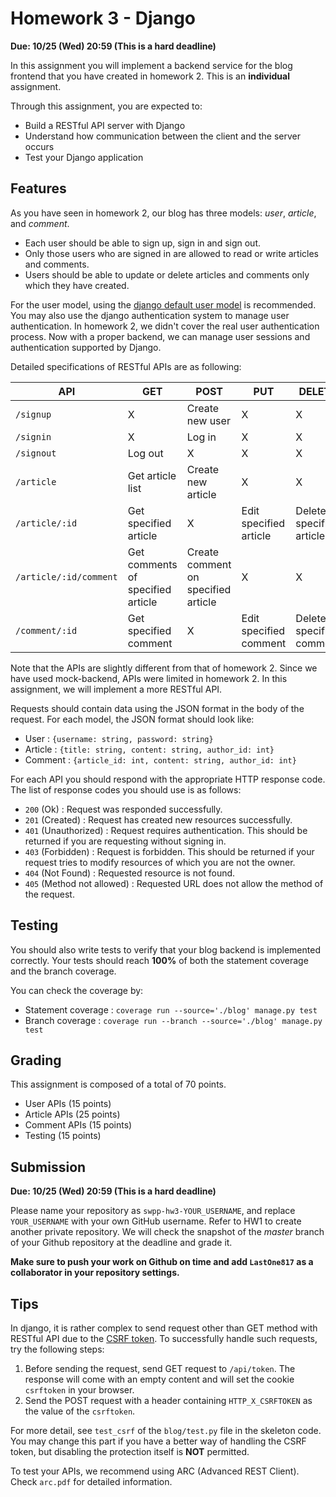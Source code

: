 # Homework 3 - Django

**Due: 10/25 (Wed) 20:59 (This is a hard deadline)**

In this assignment you will implement a backend service for the blog frontend that you have created in homework 2.
This is an **individual** assignment.

Through this assignment, you are expected to:

  - Build a RESTful API server with Django
  - Understand how communication between the client and the server occurs
  - Test your Django application

## Features

As you have seen in homework 2, our blog has three models: *user*, *article*, and *comment*.

  - Each user should be able to sign up, sign in and sign out.
  - Only those users who are signed in are allowed to read or write articles and comments.
  - Users should be able to update or delete articles and comments only which they have created.

For the user model, using the [django default user model](https://docs.djangoproject.com/en/1.11/topics/auth/default/) is recommended.
You may also use the django authentication system to manage user authentication.
In homework 2, we didn't cover the real user authentication process.
Now with a proper backend, we can manage user sessions and authentication supported by Django.

Detailed specifications of RESTful APIs are as following:

| API                    | GET | POST | PUT | DELETE |
|------------------------|-----|------|-----|--------|
| `/signup`              | X | Create new user | X | X |
| `/signin`              | X | Log in | X | X |
| `/signout`             | Log out | X | X | X |
| `/article`             | Get article list | Create new article | X | X |
| `/article/:id`         | Get specified article | X | Edit specified article | Delete specified article |
| `/article/:id/comment` | Get comments of specified article | Create comment on specified article | X | X |
| `/comment/:id`         | Get specified comment | X | Edit specified comment | Delete specified comment |

Note that the APIs are slightly different from that of homework 2. Since we have used mock-backend, APIs were limited in homework 2.
In this assignment, we will implement a more RESTful API. 

Requests should contain data using the JSON format in the body of the request.
For each model, the JSON format should look like:
  - User : `{username: string, password: string}`
  - Article : `{title: string, content: string, author_id: int}`
  - Comment : `{article_id: int, content: string, author_id: int}`

For each API you should respond with the appropriate HTTP response code.
The list of response codes you should use is as follows:

  - `200` (Ok) : Request was responded successfully.
  - `201` (Created) : Request has created new resources successfully.
  - `401` (Unauthorized) : Request requires authentication. This should be returned if you are requesting without signing in.
  - `403` (Forbidden) : Request is forbidden. This should be returned if your request tries to modify resources of which you are not the owner.
  - `404` (Not Found) : Requested resource is not found. 
  - `405` (Method not allowed) : Requested URL does not allow the method of the request.

## Testing

You should also write tests to verify that your blog backend is implemented correctly.
Your tests should reach **100%** of both the statement coverage and the branch coverage.

You can check the coverage by:
  - Statement coverage : `coverage run --source='./blog' manage.py test`
  - Branch coverage : `coverage run --branch --source='./blog' manage.py test`

## Grading

This assignment is composed of a total of 70 points.

  - User APIs (15 points)
  - Article APIs (25 points)
  - Comment APIs (15 points)
  - Testing (15 points)

## Submission

**Due: 10/25 (Wed) 20:59 (This is a hard deadline)**

Please name your repository as `swpp-hw3-YOUR_USERNAME`, and replace `YOUR_USERNAME` with your own GitHub username.
Refer to HW1 to create another private repository.
We will check the snapshot of the *master* branch of your Github repository at the deadline and grade it.

**Make sure to push your work on Github on time and add `LastOne817` as a collaborator in your repository settings.**

  
## Tips

In django, it is rather complex to send request other than GET method with RESTful API due to the [CSRF token](https://docs.djangoproject.com/en/1.11/topics/security/#cross-site-request-forgery-csrf-protection).
To successfully handle such requests, try the following steps:

1. Before sending the request, send GET request to `/api/token`. The response will come with an empty content and will set the cookie `csrftoken` in your browser.
2. Send the POST request with a header containing `HTTP_X_CSRFTOKEN` as the value of the `csrftoken`.

For more detail, see `test_csrf` of the `blog/test.py` file in the skeleton code.
You may change this part if you have a better way of handling the CSRF token, but disabling the protection itself is **NOT** permitted.

To test your APIs, we recommend using ARC (Advanced REST Client). Check `arc.pdf` for detailed information.

